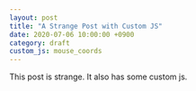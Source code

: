 ```yaml
---
layout: post
title: "A Strange Post with Custom JS"
date: 2020-07-06 10:00:00 +0900
category: draft
custom_js: mouse_coords
---
```


This post is strange. It also has some custom js.